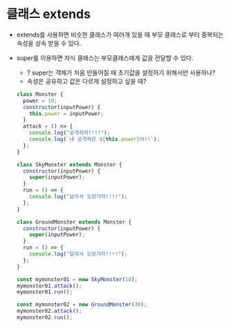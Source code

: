 # 클래스 extends

- extends를 사용하면 비슷한 클래스가 여러개 있을 때 부모 클래스로 부터 중복되는 속성을 상속 받을 수 있다.
- super를 이용하면 자식 클래스는 부모클래스에게 값을 전달할 수 있다.

  - ? super는 객체가 처음 만들어질 때 초기값을 설정하기 위해서만 사용하나?
  - 속성은 공유하고 값은 다르게 설정하고 싶을 때?

  ```javascript
  class Monster {
    power = 10;
    constructor(inputPower) {
      this.power = inputPower;
    }
    attack = () => {
      console.log("공격하자!!!!");
      console.log(`내 공격력은 ${this.power}야!!`);
    };
  }

  class SkyMonster extends Monster {
    constructor(inputPower) {
      super(inputPower);
    }
    run = () => {
      console.log("날아서 도망가자!!!!");
    };
  }

  class GroundMonster extends Monster {
    constructor(inputPower) {
      super(inputPower);
    }
    run = () => {
      console.log("달려서 도망가자!!!!");
    };
  }

  const mymonster01 = new SkyMonster(10);
  mymonster01.attack();
  mymonster01.run();

  const mymonster02 = new GroundMonster(30);
  mymonster02.attack();
  mymonster02.run();
  ```
